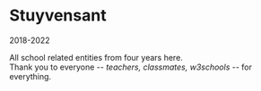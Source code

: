 # Stuyvensant
2018-2022

All school related entities from four years here. <br>
Thank you to everyone -- _teachers, classmates, w3schools_ -- for everything. <br>
